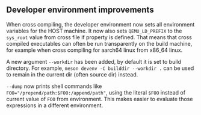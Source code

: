## Developer environment improvements

When cross compiling, the developer environment now sets all environment
variables for the HOST machine. It now also sets `QEMU_LD_PREFIX` to the
`sys_root` value from cross file if property is defined. That means that cross
compiled executables can often be run transparently on the build machine, for
example when cross compiling for aarch64 linux from x86_64 linux.

A new argument `--workdir` has been added, by default it is set to build
directory. For example, `meson devenv -C builddir --workdir .` can be used to
remain in the current dir (often source dir) instead.

`--dump` now prints shell commands like `FOO="/prepend/path:$FOO:/append/path"`,
using the literal `$FOO` instead of current value of `FOO` from environment.
This makes easier to evaluate those expressions in a different environment.
